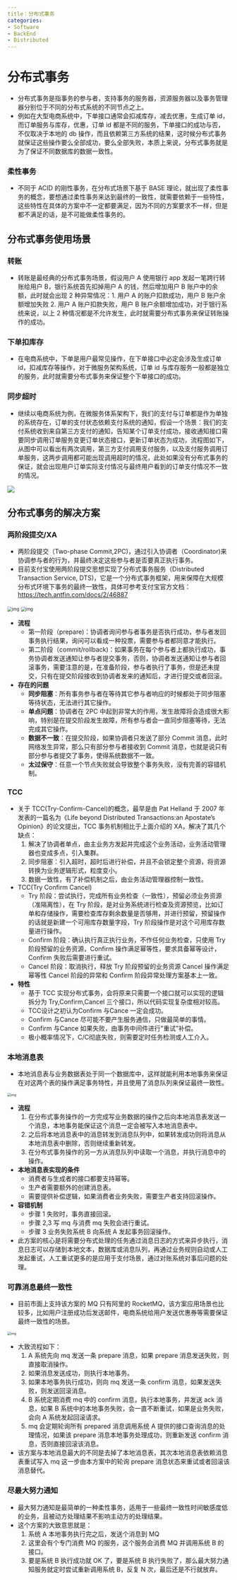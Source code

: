 ```yaml
---
title：分布式事务
categories:
- Software
- BackEnd
- Distributed
---
```

# 分布式事务

- 分布式事务是指事务的参与者，支持事务的服务器，资源服务器以及事务管理器分别位于不同的分布式系统的不同节点之上。
- 例如在大型电商系统中，下单接口通常会扣减库存，减去优惠，生成订单 id，而订单服务与库存，优惠，订单 id 都是不同的服务，下单接口的成功与否，不仅取决于本地的 db 操作，而且依赖第三方系统的结果，这时候分布式事务就保证这些操作要么全部成功，要么全部失败，本质上来说，分布式事务就是为了保证不同数据库的数据一致性。

### 柔性事务

- 不同于 ACID 的刚性事务，在分布式场景下基于 BASE 理论，就出现了柔性事务的概念，要想通过柔性事务来达到最终的一致性，就需要依赖于一些特性，这些特性在具体的方案中不一定都要满足，因为不同的方案要求不一样，但是都不满足的话，是不可能做柔性事务的。

## 分布式事务使用场景

### 转账

- 转账是最经典的分布式事务场景，假设用户 A 使用银行 app 发起一笔跨行转账给用户 B，银行系统首先扣掉用户 A 的钱，然后增加用户 B 账户中的余额，此时就会出现 2 种异常情况：1. 用户 A 的账户扣款成功，用户 B 账户余额增加失败 2. 用户 A 账户扣款失败，用户 B 账户余额增加成功，对于银行系统来说，以上 2 种情况都是不允许发生，此时就需要分布式事务来保证转账操作的成功。

### 下单扣库存

- 在电商系统中，下单是用户最常见操作，在下单接口中必定会涉及生成订单 id，扣减库存等操作，对于微服务架构系统，订单 id 与库存服务一般都是独立的服务，此时就需要分布式事务来保证整个下单接口的成功。

### 同步超时

- 继续以电商系统为例，在微服务体系架构下，我们的支付与订单都是作为单独的系统存在，订单的支付状态依赖支付系统的通知，假设一个场景：我们的支付系统收到来自第三方支付的通知，告知某个订单支付成功，接收通知接口需要同步调用订单服务变更订单状态接口，更新订单状态为成功，流程图如下，从图中可以看出有两次调用，第三方支付调用支付服务，以及支付服务调用订单服务，这两步调用都可能出现调用超时的情况，此处如果没有分布式事务的保证，就会出现用户订单实际支付情况与最终用户看到的订单支付情况不一致的情况。

![](https://raw.githubusercontent.com/LuShan123888/Files/main/Pictures/2021-07-25-notify-message.png)

## 分布式事务的解决方案

### 两阶段提交/XA

- 两阶段提交（Two-phase Commit,2PC)，通过引入协调者（Coordinator)来协调参与者的行为，并最终决定这些参与者是否要真正执行事务。
- 目前支付宝使用两阶段提交思想实现了分布式事务服务（Distributed Transaction Service, DTS)，它是一个分布式事务框架，用来保障在大规模分布式环境下事务的最终一致性，具体可参考支付宝官方文档：https://tech.antfin.com/docs/2/46887

<img src="https://raw.githubusercontent.com/LuShan123888/Files/main/Pictures/2021-07-25-44d33643-1004-43a3-b99a-4d688a08d0a1.png" alt="img" style="zoom:67%;" />

<img src="https://raw.githubusercontent.com/LuShan123888/Files/main/Pictures/2021-07-25-d2ae9932-e2b1-4191-8ee9-e573f36d3895.png" alt="img" style="zoom:67%;" />

- **流程**
    - 第一阶段（prepare)：协调者询问参与者事务是否执行成功，参与者发回事务执行结果，询问可以看成一种投票，需要参与者都同意才能执行。
    - 第二阶段（commit/rollback)：如果事务在每个参与者上都执行成功，事务协调者发送通知让参与者提交事务，否则，协调者发送通知让参与者回滚事务，需要注意的是，在准备阶段，参与者执行了事务，但是还未提交，只有在提交阶段接收到协调者发来的通知后，才进行提交或者回滚。
- **存在的问题**
    - **同步阻塞**：所有事务参与者在等待其它参与者响应的时候都处于同步阻塞等待状态，无法进行其它操作。
    - **单点问题**：协调者在 2PC 中起到非常大的作用，发生故障将会造成很大影响，特别是在提交阶段发生故障，所有参与者会一直同步阻塞等待，无法完成其它操作。
    - **数据不一致**：在提交阶段，如果协调者只发送了部分 Commit 消息，此时网络发生异常，那么只有部分参与者接收到 Commit 消息，也就是说只有部分参与者提交了事务，使得系统数据不一致。
    - **太过保守**：任意一个节点失败就会导致整个事务失败，没有完善的容错机制。

### TCC

- 关于 TCC(Try-Confirm-Cancel)的概念，最早是由 Pat Helland 于 2007 年发表的一篇名为《Life beyond Distributed Transactions:an Apostate’s Opinion》的论文提出，TCC 事务机制相比于上面介绍的 XA，解决了其几个缺点：
    1. 解决了协调者单点，由主业务方发起并完成这个业务活动，业务活动管理器也变成多点，引入集群。
    2. 同步阻塞：引入超时，超时后进行补偿，并且不会锁定整个资源，将资源转换为业务逻辑形式，粒度变小。
    3. 数据一致性，有了补偿机制之后，由业务活动管理器控制一致性。
- TCC(Try Confirm Cancel)
    - Try 阶段：尝试执行，完成所有业务检查（一致性），预留必须业务资源（准隔离性），在 Try 阶段，是对业务系统进行检查及资源预览，比如订单和存储操作，需要检查库存剩余数量是否够用，并进行预留，预留操作的话就是新建一个可用库存数量字段，Try 阶段操作是对这个可用库存数量进行操作。
    - Confirm 阶段：确认执行真正执行业务，不作任何业务检查，只使用 Try 阶段预留的业务资源，Confirm 操作满足幂等性，要求具备幂等设计，Confirm 失败后需要进行重试。
    - Cancel 阶段：取消执行，释放 Try 阶段预留的业务资源 Cancel 操作满足幂等性 Cancel 阶段的异常和 Confirm 阶段异常处理方案基本上一致。
- **特性**
    - 基于 TCC 实现分布式事务，会将原来只需要一个接口就可以实现的逻辑拆分为 Try,Confirm,Cancel 三个接口，所以代码实现复杂度相对较高。
    - TCC设计之初认为Confirm 与Cance 一定会成功。
    - Confirm 与Cance 尽可能不要产生服务通信，只做最简单的事情。
    - Confirm 与Cance 如果失败，由事务中间件进行"重试”补偿。
    - 极小概率情况下，C/C彻底失败，则需要定时任务检测或人工介入。

### 本地消息表

- 本地消息表与业务数据表处于同一个数据库中，这样就能利用本地事务来保证在对这两个表的操作满足事务特性，并且使用了消息队列来保证最终一致性。

<img src="https://raw.githubusercontent.com/LuShan123888/Files/main/Pictures/2021-07-25-476329d4-e2ef-4f7b-8ac9-a52a6f784600-20210725182331988.png" alt="img" style="zoom: 50%;" />

- **流程**
    1. 在分布式事务操作的一方完成写业务数据的操作之后向本地消息表发送一个消息，本地事务能保证这个消息一定会被写入本地消息表中。
    2. 之后将本地消息表中的消息转发到消息队列中，如果转发成功则将消息从本地消息表中删除，否则继续重新转发。
    3. 在分布式事务操作的另一方从消息队列中读取一个消息，并执行消息中的操作。
- **本地消息表实现的条件**
    - 消费者与生成者的接口都要支持幂等。
    - 生产者需要额外的创建消息表。
    - 需要提供补偿逻辑，如果消费者业务失败，需要生产者支持回滚操作。
- **容错机制**
    - 步骤 1 失败时，事务直接回滚。
    - 步骤 2,3 写 mq 与消费 mq 失败会进行重试。
    - 步骤 3 业务失败系统 B 向系统 A 发起事务回滚操作。
- 此方案的核心是将需要分布式处理的任务通过消息日志的方式来异步执行，消息日志可以存储到本地文本，数据库或消息队列，再通过业务规则自动或人工发起重试，人工重试更多的是应用于支付场景，通过对账系统对事后问题的处理。

### 可靠消息最终一致性

- 目前市面上支持该方案的 MQ 只有阿里的 RocketMQ，该方案应用场景也比较多，比如用户注册成功后发送邮件，电商系统给用户发送优惠券等需要保证最终一致性的场景。

<img src="https://raw.githubusercontent.com/LuShan123888/Files/main/Pictures/2021-07-25-mq-message.jpg" alt="img" style="zoom:50%;" />

- 大致流程如下：
    1. A 系统先向 mq 发送一条 prepare 消息，如果 prepare 消息发送失败，则直接取消操作。
    2. 如果消息发送成功，则执行本地事务。
    3. 如果本地事务执行成功，则向 mq 发送一条 confirm 消息，如果发送失败，则发送回滚消息。
    4. B 系统定期消费 mq 中的 confirm 消息，执行本地事务，并发送 ack 消息，如果 B 系统中的本地事务失败，会一直不断重试，如果是业务失败，会向 A 系统发起回滚请求。
    5. mq 会定期轮询所有 prepared 消息调用系统 A 提供的接口查询消息的处理情况，如果该 prepare 消息本地事务处理成功，则重新发送 confirm 消息，否则直接回滚该消息。
- 该方案与本地消息最大的不同是去掉了本地消息表，其次本地消息表依赖消息表重试写入 mq 这一步由本方案中的轮询 prepare 消息状态来重试或者回滚该消息替代。

### 尽最大努力通知

- 最大努力通知是最简单的一种柔性事务，适用于一些最终一致性时间敏感度低的业务，且被动方处理结果不影响主动方的处理结果。
- 这个方案的大致意思就是：
    1. 系统 A 本地事务执行完之后，发送个消息到 MQ
    2. 这里会有个专门消费 MQ 的服务，这个服务会消费 MQ 并调用系统 B 的接口。
    3. 要是系统 B 执行成功就 OK 了，要是系统 B 执行失败了，那么最大努力通知服务就定时尝试重新调用系统 B，反复 N 次，最后还是不行就放弃。

